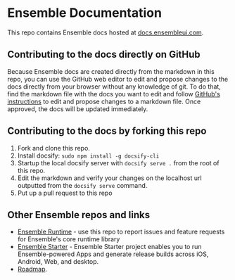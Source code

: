 # Ensemble Documentation

This repo contains Ensemble docs hosted at [docs.ensembleui.com](https://docs.ensembleui.com).

## Contributing to the docs directly on GitHub

Because Ensemble docs are created directly from the markdown in this repo, you can use the GitHub web editor to edit and propose changes to the docs directly from your browser without any knowledge of git. To do that, find the markdown file with the docs you want to edit and follow [GitHub's instructions](https://docs.github.com/en/free-pro-team@latest/github/managing-files-in-a-repository/editing-files-in-another-users-repository) to edit and propose changes to a markdown file. Once approved, the docs will be updated immediately.

## Contributing to the docs by forking this repo

1. Fork and clone this repo.
2. Install docsify: `sudo npm install -g docsify-cli`
3. Startup the local docsify server with `docsify serve .` from the root of this repo.
4. Edit the markdown and verify your changes on the localhost url outputted from the `docsify serve` command.
5. Put up a pull request to this repo

## Other Ensemble repos and links

* [Ensemble Runtime](https://github.com/EnsembleUI/ensemble) - use this repo to report issues and feature requests for Ensemble's core runtime library
* [Ensemble Starter](https://github.com/EnsembleUI/ensemble_starter) - Ensemble Starter project enables you to run Ensemble-powered Apps and generate release builds across iOS, Android, Web, and desktop.
* [Roadmap](https://github.com/orgs/EnsembleUI/projects/2).
